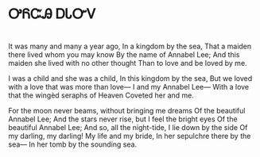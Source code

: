 # ᎤᏲᏨᎯ ᎠᏓᏅᏙ
#
#
It was many and many a year ago, 
   In a kingdom by the sea, 
That a maiden there lived whom you may know 
   By the name of Annabel Lee; 
And this maiden she lived with no other thought 
   Than to love and be loved by me. 

I was a child and she was a child, 
   In this kingdom by the sea, 
But we loved with a love that was more than love— 
   I and my Annabel Lee— 
With a love that the wingèd seraphs of Heaven 
   Coveted her and me. 

For the moon never beams, without bringing me dreams 
   Of the beautiful Annabel Lee; 
And the stars never rise, but I feel the bright eyes 
   Of the beautiful Annabel Lee; 
And so, all the night-tide, I lie down by the side 
   Of my darling, my darling! My life and my bride, 
   In her sepulchre there by the sea— 
   In her tomb by the sounding sea.
